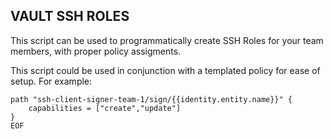 ## VAULT SSH ROLES
This script can be used to programmatically create SSH Roles for your team members, with proper policy assigments.  

This script could be used in conjunction with a templated policy for ease of setup.  For example:

```
path "ssh-client-signer-team-1/sign/{{identity.entity.name}}" {
    capabilities = ["create","update"]
}
EOF
```
